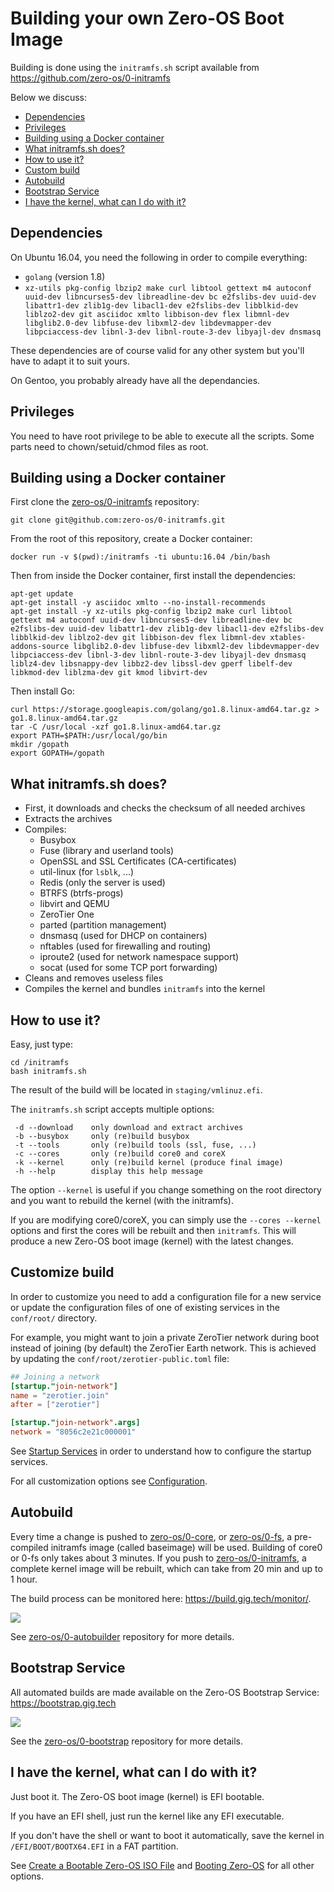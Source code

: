 # Building your own Zero-OS Boot Image

Building is done using the `initramfs.sh` script available from https://github.com/zero-os/0-initramfs

Below we discuss:

- [Dependencies](#dependencies)
- [Privileges](#privileges)
- [Building using a Docker container](#docker)
- [What initramfs.sh does?](#whatitdoes)
- [How to use it?](#howtouse)
- [Custom build](#custom)
- [Autobuild](#autobuild)
- [Bootstrap Service](#bootstrap)
- [I have the kernel, what can I do with it?](#whatnext)


<a id="dependencies"></a>
## Dependencies

On Ubuntu 16.04, you need the following in order to compile everything:

 - `golang` (version 1.8)
 - `xz-utils pkg-config lbzip2 make curl libtool gettext m4 autoconf uuid-dev libncurses5-dev libreadline-dev bc e2fslibs-dev uuid-dev libattr1-dev zlib1g-dev libacl1-dev e2fslibs-dev libblkid-dev liblzo2-dev git asciidoc xmlto libbison-dev flex libmnl-dev libglib2.0-dev libfuse-dev libxml2-dev libdevmapper-dev libpciaccess-dev libnl-3-dev libnl-route-3-dev libyajl-dev dnsmasq`

These dependencies are of course valid for any other system but you'll have to adapt it to suit yours.

On Gentoo, you probably already have all the dependancies.


<a id="privileges"></a>
## Privileges

You need to have root privilege to be able to execute all the scripts.
Some parts need to chown/setuid/chmod files as root.


<a id="docker"></a>
## Building using a Docker container

First clone the [zero-os/0-initramfs](https://github.com/zero-os/0-initramfs) repository:
```shell
git clone git@github.com:zero-os/0-initramfs.git
```

From the root of this repository, create a Docker container:
```shell
docker run -v $(pwd):/initramfs -ti ubuntu:16.04 /bin/bash
```

Then from inside the Docker container, first install the dependencies:

```shell
apt-get update
apt-get install -y asciidoc xmlto --no-install-recommends
apt-get install -y xz-utils pkg-config lbzip2 make curl libtool gettext m4 autoconf uuid-dev libncurses5-dev libreadline-dev bc e2fslibs-dev uuid-dev libattr1-dev zlib1g-dev libacl1-dev e2fslibs-dev libblkid-dev liblzo2-dev git libbison-dev flex libmnl-dev xtables-addons-source libglib2.0-dev libfuse-dev libxml2-dev libdevmapper-dev libpciaccess-dev libnl-3-dev libnl-route-3-dev libyajl-dev dnsmasq liblz4-dev libsnappy-dev libbz2-dev libssl-dev gperf libelf-dev libkmod-dev liblzma-dev git kmod libvirt-dev
```

Then install Go:
```shell
curl https://storage.googleapis.com/golang/go1.8.linux-amd64.tar.gz > go1.8.linux-amd64.tar.gz
tar -C /usr/local -xzf go1.8.linux-amd64.tar.gz
export PATH=$PATH:/usr/local/go/bin
mkdir /gopath
export GOPATH=/gopath
```

<a id="whatitdoes"></a>
## What initramfs.sh does?

 - First, it downloads and checks the checksum of all needed archives
 - Extracts the archives
 - Compiles:
    - Busybox
    - Fuse (library and userland tools)
    - OpenSSL and SSL Certificates (CA-certificates)
    - util-linux (for `lsblk`, ...)
    - Redis (only the server is used)
    - BTRFS (btrfs-progs)
    - libvirt and QEMU
    - ZeroTier One
    - parted (partition management)
    - dnsmasq (used for DHCP on containers)
    - nftables (used for firewalling and routing)
    - iproute2 (used for network namespace support)
    - socat (used for some TCP port forwarding)
 - Cleans and removes useless files
 - Compiles the kernel and bundles `initramfs` into the kernel


<a id="howtouse"></a>
## How to use it?

Easy, just type:
```shell
cd /initramfs
bash initramfs.sh
```

The result of the build will be located in `staging/vmlinuz.efi`.

The `initramfs.sh` script accepts multiple options:

```
 -d --download    only download and extract archives
 -b --busybox     only (re)build busybox
 -t --tools       only (re)build tools (ssl, fuse, ...)
 -c --cores       only (re)build core0 and coreX
 -k --kernel      only (re)build kernel (produce final image)
 -h --help        display this help message
```

The option `--kernel` is useful if you change something on the root directory and you want to rebuild the kernel (with the initramfs).

If you are modifying core0/coreX, you can simply use the `--cores --kernel` options and first the cores will be rebuilt and then `initramfs`. This will produce a new Zero-OS boot image (kernel) with the latest changes.


<a id="custom"></a>
## Customize build

In order to customize you need to add a configuration file for a new service or update the configuration files of one of existing services in the `conf/root/` directory.

For example, you might want to join a private ZeroTier network during boot instead of joining (by default) the ZeroTier Earth network. This is achieved by updating the `conf/root/zerotier-public.toml` file:

```toml
## Joining a network
[startup."join-network"]
name = "zerotier.join"
after = ["zerotier"]

[startup."join-network".args]
network = "8056c2e21c000001"
```

See [Startup Services](../config/startup.md) in order to understand how to configure the startup services.

For all customization options see [Configuration](../config/config.md).


<a id="autobuild"></a>
## Autobuild

Every time a change is pushed to [zero-os/0-core](../../README.md), or [zero-os/0-fs](https://github.com/zero-os/0-fs), a pre-compiled initramfs image (called baseimage) will be used.
Building of core0 or 0-fs only takes about 3 minutes.
If you push to [zero-os/0-initramfs](https://github.com/zero-os/0-initramfs), a complete kernel image will be rebuilt, which can take from 20 min and up to 1 hour.

The build process can be monitored here: https://build.gig.tech/monitor/.

![](build-monitoring.png)

See [zero-os/0-autobuilder](https://github.com/zero-os/0-autobuilder) repository for more details.


<a id="bootstrap"></a>
## Bootstrap Service

All automated builds are made available on the Zero-OS Bootstrap Service: https://bootstrap.gig.tech

![](bootstrap-service.png)

See the [zero-os/0-bootstrap](https://github.com/zero-os/0-bootstrap) repository for more details.


<a id="whatnext"></a>
## I have the kernel, what can I do with it?

Just boot it. The Zero-OS boot image (kernel) is EFI bootable.

If you have an EFI shell, just run the kernel like any EFI executable.

If you don't have the shell or want to boot it automatically, save the kernel in `/EFI/BOOT/BOOTX64.EFI` in a FAT partition.

See [Create a Bootable Zero-OS ISO File](booting/iso.md) and [Booting Zero-OS](../booting/booting.md) for all other options.
